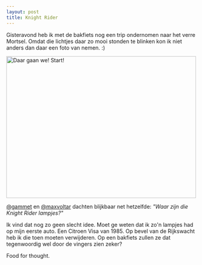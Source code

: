 ```yaml
---
layout: post
title: Knight Rider
---
```

Gisteravond heb ik met de bakfiets nog een trip ondernomen naar het verre Mortsel. Omdat die lichtjes daar zo mooi stonden te blinken kon ik niet anders dan daar een foto van nemen. :)

<a href="http://www.flickr.com/photos/atog/4047576938/" title="Daar gaan we! Start! by atog, on Flickr"><img src="http://farm4.static.flickr.com/3516/4047576938_a76ccb1b9c.jpg" width="500" height="375" alt="Daar gaan we! Start!" /></a>

[@gammet](http://twitter.com/gammet/status/5179731784) en [@maxvoltar](http://www.flickr.com/photos/atog/4047576938/#comment72157622670363420) dachten blijkbaar net hetzelfde: _"Waar zijn die Knight Rider lampjes?"_

Ik vind dat nog zo geen slecht idee. Moet ge weten dat ik zo'n lampjes had op mijn eerste auto. Een Citroen Visa van 1985. Op bevel van de Rijkswacht heb ik die toen moeten verwijderen. Op een bakfiets zullen ze dat tegenwoordig wel door de vingers zien zeker? 

Food for thought.